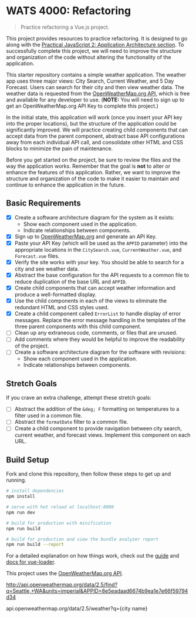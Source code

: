 # WATS 4000: Refactoring

> Practice refactoring a Vue.js project.

This project provides resources to practice refactoring. It is designed to go
along with the [Practical JavaScript 2: Application Architecture section](https://shawnr.gitbooks.io/practical-javascript-2-building-applications/application-architecture/). To
successfully complete this project, we will need to improve the structure and
organization of the code without altering the functionality of the application.

This starter repository contains a simple weather application. The weather app
uses three major views: City Search, Current Weather, and 5 Day Forecast. Users
can search for their city and then view weather data. The weather data is
requested from the [OpenWeatherMap.org API](https://openweathermap.org/), which
is free and available for any developer to use. (**NOTE:** You will need to
sign up to get an OpenWeatherMap.org API Key to complete this project.)

In the initial state, this application will work (once you insert your API key
into the proper locations), but the structure of the application could be
significantly improved. We will practice creating child components that can
accept data from the parent component, abstract base API configurations away
from each individual API call, and consolidate other HTML and CSS blocks to
minimize the pain of maintenance.

Before you get started on the project, be sure to review the files and the way
the application works. Remember that the goal is **not** to alter or enhance the
features of this application. Rather, we want to improve the structure and
organization of the code to make it easier to maintain and continue to enhance
the application in the future.

## Basic Requirements

- [X] Create a software architecture diagram for the system as it exists:
  * Show each component used in the application.
  * Indicate relationships between components.
- [X] Sign up to [OpenWeatherMap.org](https://openweathermap.org/) and generate an API Key.
- [X] Paste your API Key (which will be used as the `APPID` parameter) into the appropriate locations in the `CitySearch.vue`, `CurrentWeather.vue`, and `Forecast.vue` files.
- [X] Verify the site works with your key. You should be able to search for a city and see weather data.
- [X] Abstract the base configuration for the API requests to a common file to reduce duplication of the base URL and `APPID`.
- [X] Create child components that can accept weather information and produce a well-formatted display.
- [X] Use the child components in each of the views to eliminate the redundant HTML and CSS styles used.
- [X] Create a child component called `ErrorList` to handle display of error messages. Replace the error message handling in the templates of the three parent components with this child component.
- [ ] Clean up any extraneous code, comments, or files that are unused.
- [ ] Add comments where they would be helpful to improve the readability of the project.
- [ ] Create a software architecture diagram for the software with revisions:
  * Show each component used in the application.
  * Indicate relationships between components.

## Stretch Goals
If you crave an extra challenge, attempt these stretch goals:

- [ ] Abstract the addition of the `&deg; F` formatting on temperatures to a filter used in a common file.
- [ ] Abstract the `formatDate` filter to a common file.
- [ ] Create a child component to provide navigation between city search, current weather, and forecast views. Implement this component on each URL.

## Build Setup

Fork and clone this repository, then follow these steps to get up and running.

``` bash
# install dependencies
npm install

# serve with hot reload at localhost:8080
npm run dev

# build for production with minification
npm run build

# build for production and view the bundle analyzer report
npm run build --report
```

For a detailed explanation on how things work, check out the [guide](http://vuejs-templates.github.io/webpack/) and [docs for vue-loader](http://vuejs.github.io/vue-loader).

This project uses the [OpenWeatherMap.org API](https://openweathermap.org/).



http://api.openweathermap.org/data/2.5/find?q=Seattle,+WA&units=imperial&APPID=8e5eadaad6674b9ea1e7e66f59794d34

api.openweathermap.org/data/2.5/weather?q={city name}